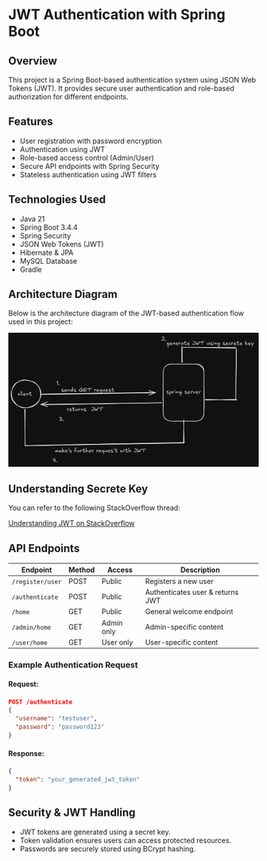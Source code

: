 # JWT Authentication with Spring Boot

## Overview

This project is a Spring Boot-based authentication system using JSON Web Tokens (JWT). It provides secure user authentication and role-based authorization for different endpoints.

## Features

- User registration with password encryption
- Authentication using JWT
- Role-based access control (Admin/User)
- Secure API endpoints with Spring Security
- Stateless authentication using JWT filters

## Technologies Used

- Java 21
- Spring Boot 3.4.4
- Spring Security
- JSON Web Tokens (JWT)
- Hibernate & JPA
- MySQL Database
- Gradle

## Architecture Diagram

Below is the architecture diagram of the JWT-based authentication flow used in this project:

![Architecture Diagram](jwt-arch.png)

## Understanding Secrete Key 

You can refer to the following StackOverflow thread:

[Understanding JWT on StackOverflow](https://stackoverflow.com/questions/31309759/what-is-secret-key-for-jwt-based-authentication-and-how-to-generate-it)

## API Endpoints

| Endpoint         | Method | Access     | Description                      |
| ---------------- | ------ | ---------- | -------------------------------- |
| `/register/user` | POST   | Public     | Registers a new user             |
| `/authenticate`  | POST   | Public     | Authenticates user & returns JWT |
| `/home`          | GET    | Public     | General welcome endpoint         |
| `/admin/home`    | GET    | Admin only | Admin-specific content           |
| `/user/home`     | GET    | User only  | User-specific content            |

### Example Authentication Request

#### Request:

```json
POST /authenticate
{
  "username": "testuser",
  "password": "password123"
}
```

#### Response:

```json
{
  "token": "your_generated_jwt_token"
}
```

## Security & JWT Handling

- JWT tokens are generated using a secret key.
- Token validation ensures users can access protected resources.
- Passwords are securely stored using BCrypt hashing.